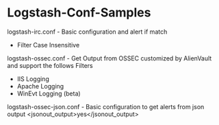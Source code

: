 # Logstash-Conf-Samples

logstash-irc.conf - Basic configuration and alert if match
- Filter Case Insensitive

logstash-ossec.conf - Get Output from OSSEC customized by AlienVault and support the follows Filters
- IIS Logging
- Apache Logging
- WinEvt Logging (beta)

logstash-ossec-json.conf - Basic configuration to get alerts from json output <jsonout_output>yes</jsonout_output>
